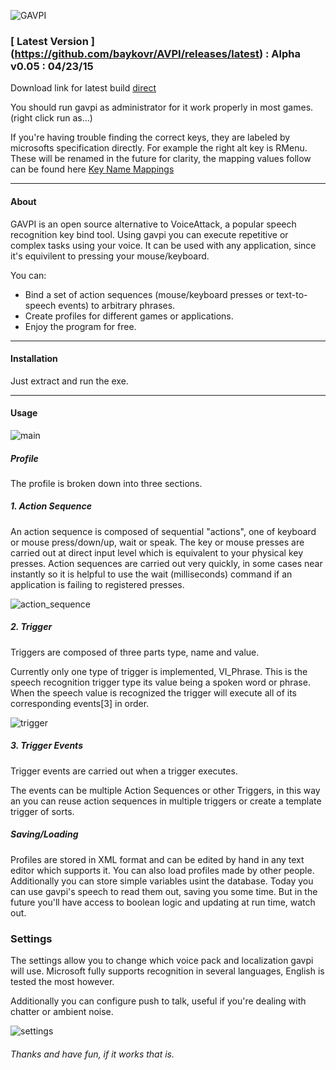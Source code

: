 ![GAVPI](https://raw.githubusercontent.com/baykovr/AVPI/master/img/gavpi-logo.png)

### [ Latest Version ] (https://github.com/baykovr/AVPI/releases/latest)  : Alpha v0.05 : 04/23/15

Download link for latest build [direct](https://github.com/baykovr/AVPI/releases/download/0.05/GAVPI_v0.05.zip)

You should run gavpi as administrator for it work properly in most games. (right click run as...)

If you're having trouble finding the correct keys, they are labeled by microsofts specification directly. For example the right alt key is RMenu. These will be renamed in the future for clarity, the mapping values follow can be found here
[Key Name Mappings](https://msdn.microsoft.com/en-us/library/system.windows.forms.keys%28v=vs.110%29.aspx)

*** 

#### About

GAVPI is an open source alternative to VoiceAttack, a popular speech recognition key bind tool. Using gavpi you can execute repetitive or complex tasks using your voice. It can be used with any application, since it's equivilent to pressing your mouse/keyboard.

You can:
+ Bind a set of action sequences (mouse/keyboard presses or text-to-speech events) to arbitrary phrases.
+ Create profiles for different games or applications.
+ Enjoy the program for free.

***

#### Installation

Just extract and run the exe.

***

#### Usage

![main](https://raw.githubusercontent.com/baykovr/AVPI/master/img/main.PNG)

##### Profile
The profile is broken down into three sections.

##### 1. Action Sequence

An action sequence is composed of sequential "actions", one of keyboard or mouse press/down/up, wait or speak. The key or mouse presses are carried out at direct input level which is equivalent to your physical key presses. Action sequences are carried out very quickly, in some cases near instantly so it is helpful to use the wait (milliseconds) command if an application is failing to registered presses.

![action_sequence](https://raw.githubusercontent.com/baykovr/AVPI/master/img/actionsequenceeditor.PNG)

##### 2. Trigger 

Triggers are composed of three parts type, name and value.

Currently only one type of trigger is implemented, VI_Phrase. This is the speech recognition trigger type its value being a spoken word or phrase.
When the speech value is recognized the trigger will execute all of its corresponding events[3] in order.

![trigger](https://cloud.githubusercontent.com/assets/6128886/3487779/f40bece6-04a1-11e4-9142-adba700010e8.PNG)

##### 3. Trigger Events

Trigger events are carried out when a trigger executes. 

The events can be multiple Action Sequences or other Triggers, in this way an you can reuse action sequences in multiple triggers or create a template trigger of sorts.

##### Saving/Loading

Profiles are stored in XML format and can be edited by hand in any text editor which supports it. You can also load profiles made by other people. Additionally you can store simple variables usint the database. Today you can use gavpi's speech to read them out, saving you some time. But in the future you'll have access to boolean logic and updating at run time, watch out.

### Settings

The settings allow you to change which voice pack and localization gavpi will use. Microsoft fully supports recognition in several languages, English is tested the most however.

Additionally you can configure push to talk, useful if you're dealing with chatter or ambient noise.

![settings](https://raw.githubusercontent.com/baykovr/AVPI/master/img/settings.png)

###### Thanks and have fun, if it works that is.
